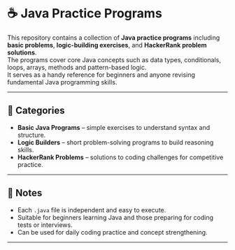 # ☕ Java Practice Programs

This repository contains a collection of **Java practice programs** including **basic problems**, **logic-building exercises**, and **HackerRank problem solutions**.  
The programs cover core Java concepts such as data types, conditionals, loops, arrays, methods and pattern-based logic.  
It serves as a handy reference for beginners and anyone revising fundamental Java programming skills.

---

## 🧩 Categories

- **Basic Java Programs** – simple exercises to understand syntax and structure.
- **Logic Builders** – short problem-solving programs to build reasoning skills.
- **HackerRank Problems** – solutions to coding challenges for competitive practice.

---

## 🧠 Notes

- Each `.java` file is independent and easy to execute.
- Suitable for beginners learning Java and those preparing for coding tests or interviews.
- Can be used for daily coding practice and concept strengthening.

---
